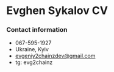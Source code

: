 # Evghen Sykalov CV

### Contact information
* 067-595-1927
* Ukraine, Kyiv
* evgeniy2chainzdev@gmail.com
* tg: evg2chainz